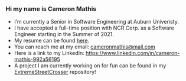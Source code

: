 ### Hi my name is Cameron Mathis

- I’m currently a Senior in Software Engineering at Auburn Univeristy.
- I have accepted a full-time position with NCR Corp. as a Software Engineer starting in the Summer of 2021.
- My resume can be found [here](https://github.com/cameronmathis/Resume).
- You can reach me at my email: cameronmathis@mail.com
- Here is a link to my LinkedIn: https://www.linkedin.com/in/cameron-mathis-992a56195
- A project I am currently working on for fun can be found in my [ExtremeStreetCrosser](https://github.com/cameronmathis/ExtremeStreetCrosser) repository!

